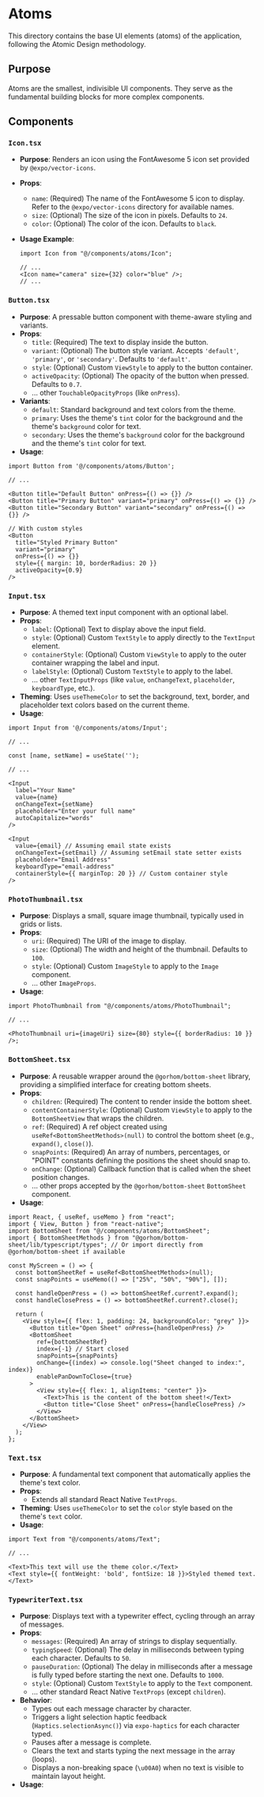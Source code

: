 # Atoms

This directory contains the base UI elements (atoms) of the application, following the Atomic Design methodology.

## Purpose

Atoms are the smallest, indivisible UI components. They serve as the fundamental building blocks for more complex components.

## Components

### `Icon.tsx`

- **Purpose**: Renders an icon using the FontAwesome 5 icon set provided by `@expo/vector-icons`.
- **Props**:
  - `name`: (Required) The name of the FontAwesome 5 icon to display. Refer to the `@expo/vector-icons` directory for available names.
  - `size`: (Optional) The size of the icon in pixels. Defaults to `24`.
  - `color`: (Optional) The color of the icon. Defaults to `black`.
- **Usage Example**:

  ```tsx
  import Icon from "@/components/atoms/Icon";

  // ...
  <Icon name="camera" size={32} color="blue" />;
  // ...
  ```

### `Button.tsx`

- **Purpose**: A pressable button component with theme-aware styling and variants.
- **Props**:
  - `title`: (Required) The text to display inside the button.
  - `variant`: (Optional) The button style variant. Accepts `'default'`, `'primary'`, or `'secondary'`. Defaults to `'default'`.
  - `style`: (Optional) Custom `ViewStyle` to apply to the button container.
  - `activeOpacity`: (Optional) The opacity of the button when pressed. Defaults to `0.7`.
  - ... other `TouchableOpacityProps` (like `onPress`).
- **Variants**:
  - `default`: Standard background and text colors from the theme.
  - `primary`: Uses the theme's `tint` color for the background and the theme's `background` color for text.
  - `secondary`: Uses the theme's `background` color for the background and the theme's `tint` color for text.
- **Usage**:

```tsx
import Button from '@/components/atoms/Button';

// ...

<Button title="Default Button" onPress={() => {}} />
<Button title="Primary Button" variant="primary" onPress={() => {}} />
<Button title="Secondary Button" variant="secondary" onPress={() => {}} />

// With custom styles
<Button
  title="Styled Primary Button"
  variant="primary"
  onPress={() => {}}
  style={{ margin: 10, borderRadius: 20 }}
  activeOpacity={0.9}
/>
```

### `Input.tsx`

- **Purpose**: A themed text input component with an optional label.
- **Props**:
  - `label`: (Optional) Text to display above the input field.
  - `style`: (Optional) Custom `TextStyle` to apply directly to the `TextInput` element.
  - `containerStyle`: (Optional) Custom `ViewStyle` to apply to the outer container wrapping the label and input.
  - `labelStyle`: (Optional) Custom `TextStyle` to apply to the label.
  - ... other `TextInputProps` (like `value`, `onChangeText`, `placeholder`, `keyboardType`, etc.).
- **Theming**: Uses `useThemeColor` to set the background, text, border, and placeholder text colors based on the current theme.
- **Usage**:

```tsx
import Input from '@/components/atoms/Input';

// ...

const [name, setName] = useState('');

// ...

<Input
  label="Your Name"
  value={name}
  onChangeText={setName}
  placeholder="Enter your full name"
  autoCapitalize="words"
/>

<Input
  value={email} // Assuming email state exists
  onChangeText={setEmail} // Assuming setEmail state setter exists
  placeholder="Email Address"
  keyboardType="email-address"
  containerStyle={{ marginTop: 20 }} // Custom container style
/>
```

### `PhotoThumbnail.tsx`

- **Purpose**: Displays a small, square image thumbnail, typically used in grids or lists.
- **Props**:
  - `uri`: (Required) The URI of the image to display.
  - `size`: (Optional) The width and height of the thumbnail. Defaults to `100`.
  - `style`: (Optional) Custom `ImageStyle` to apply to the `Image` component.
  - ... other `ImageProps`.
- **Usage**:

```tsx
import PhotoThumbnail from "@/components/atoms/PhotoThumbnail";

// ...

<PhotoThumbnail uri={imageUri} size={80} style={{ borderRadius: 10 }} />;
```

### `BottomSheet.tsx`

- **Purpose**: A reusable wrapper around the `@gorhom/bottom-sheet` library, providing a simplified interface for creating bottom sheets.
- **Props**:
  - `children`: (Required) The content to render inside the bottom sheet.
  - `contentContainerStyle`: (Optional) Custom `ViewStyle` to apply to the `BottomSheetView` that wraps the children.
  - `ref`: (Required) A ref object created using `useRef<BottomSheetMethods>(null)` to control the bottom sheet (e.g., `expand()`, `close()`).
  - `snapPoints`: (Required) An array of numbers, percentages, or "POINT" constants defining the positions the sheet should snap to.
  - `onChange`: (Optional) Callback function that is called when the sheet position changes.
  - ... other props accepted by the `@gorhom/bottom-sheet` `BottomSheet` component.
- **Usage**:

```tsx
import React, { useRef, useMemo } from "react";
import { View, Button } from "react-native";
import BottomSheet from "@/components/atoms/BottomSheet";
import { BottomSheetMethods } from "@gorhom/bottom-sheet/lib/typescript/types"; // Or import directly from @gorhom/bottom-sheet if available

const MyScreen = () => {
  const bottomSheetRef = useRef<BottomSheetMethods>(null);
  const snapPoints = useMemo(() => ["25%", "50%", "90%"], []);

  const handleOpenPress = () => bottomSheetRef.current?.expand();
  const handleClosePress = () => bottomSheetRef.current?.close();

  return (
    <View style={{ flex: 1, padding: 24, backgroundColor: "grey" }}>
      <Button title="Open Sheet" onPress={handleOpenPress} />
      <BottomSheet
        ref={bottomSheetRef}
        index={-1} // Start closed
        snapPoints={snapPoints}
        onChange={(index) => console.log("Sheet changed to index:", index)}
        enablePanDownToClose={true}
      >
        <View style={{ flex: 1, alignItems: "center" }}>
          <Text>This is the content of the bottom sheet!</Text>
          <Button title="Close Sheet" onPress={handleClosePress} />
        </View>
      </BottomSheet>
    </View>
  );
};
```

### `Text.tsx`

- **Purpose**: A fundamental text component that automatically applies the theme's text color.
- **Props**:
  - Extends all standard React Native `TextProps`.
- **Theming**: Uses `useThemeColor` to set the `color` style based on the theme's `text` color.
- **Usage**:

```tsx
import Text from "@/components/atoms/Text";

// ...

<Text>This text will use the theme color.</Text>
<Text style={{ fontWeight: 'bold', fontSize: 18 }}>Styled themed text.</Text>
```

### `TypewriterText.tsx`

- **Purpose**: Displays text with a typewriter effect, cycling through an array of messages.
- **Props**:
  - `messages`: (Required) An array of strings to display sequentially.
  - `typingSpeed`: (Optional) The delay in milliseconds between typing each character. Defaults to `50`.
  - `pauseDuration`: (Optional) The delay in milliseconds after a message is fully typed before starting the next one. Defaults to `1000`.
  - `style`: (Optional) Custom `TextStyle` to apply to the `Text` component.
  - ... other standard React Native `TextProps` (except `children`).
- **Behavior**:
  - Types out each message character by character.
  - Triggers a light selection haptic feedback (`Haptics.selectionAsync()`) via `expo-haptics` for each character typed.
  - Pauses after a message is complete.
  - Clears the text and starts typing the next message in the array (loops).
  - Displays a non-breaking space (`\u00A0`) when no text is visible to maintain layout height.
- **Usage**:

```

```
